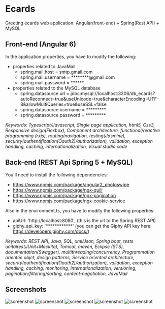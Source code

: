 # Ecards

Greeting ecards web application: Angular(front-end) + Spring(Rest API) + MySQL 

## Front-end (Angular 6)

In the application.properties, you have to modify the following:
* properties related to JavaMail
    * spring.mail.host = smtp.gmail.com
    * spring.mail.username = ********@gmail.com
    * spring.mail.password = ******
* properties related to the MySQL database
    * spring.datasource.url = jdbc:mysql://localhost:3306/db_ecards?autoReconnect=true&useUnicode=true&characterEncoding=UTF-8&allowMultiQueries=true&useSSL=false
    * spring.datasource.username = *********
    * spring.datasource.password = *********

_Keywords: Typescript/Javascript, Single page application, html5, Css3, Responsive design(Flexbox), 
Component architecture, functional/reactive programming (rxjs), routing/navigation, testing(Jasmine), security(authentification(Oauth2)/authorization), validation, exception handling, caching, internationalization, Visual studio code_

## Back-end (REST Api Spring 5 + MySQL)

You'll need to install the following dependencies:

* https://www.npmjs.com/package/angular2_photoswipe
* https://www.npmjs.com/package/ngx-quill
* https://www.npmjs.com/package/ngx-pagination
* https://www.npmjs.com/package/ngx-cookie-service

Also in the environment.ts, you have to modify the following properties:
* apiUrl: 'http://localhost:8080',   (this is the url to the Spring REST API)
* giphy_api_key: '************'   (you can get the Giphy API key here: https://developers.giphy.com/docs/)

_Keywords: REST API, Java, SQL, xml/Json, Spring boot, tests unitaires(JUnit+Mockito), Tomcat, 
maven, Eclipse (STS), documentation(Swagger), multithreading/concurrency, Programmation orientée objet, design patterns, Service oriented architecture, security(authentification(Oauth2)/authorization), validation, exception handling, caching, monitoring, internationalization, versioning, pagination/filtering/sorting, content-negotiation, JavaMail_

## Screenshots

![screenshot](/screenshot-1.png)
![screenshot](/screenshot-2.png)
![screenshot](/screenshot-3.png)
![screenshot](/screenshot-4.png)
![screenshot](/screenshot-5.png)
  